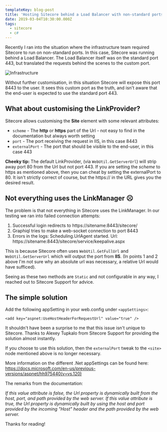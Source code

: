 ```yaml
---
templateKey: blog-post
title: 'Hosting Sitecore behind a Load Balancer with non-standard ports'
date: 2019-03-04T10:30:00.000Z
tags:
  - sitecore
  - c#
---
```


Recently I ran into the situation where the infrastructure team required Sitecore to run on non-standard ports. In this case, Sitecore was running behind a Load Balancer. The Load Balancer itself was on the standard port 443, but translated the requests behind the scenes to the custom port.

![Infrastructure](/img/sc-non-standard-ports/infrastructure.png)

Without further customisation, in this situation Sitecore will expose this port 8443 to the user. It sees this custom port as the truth, and isn't aware that the end-user is expected to use the standard port 443.

## What about customising the LinkProvider?

Sitecore allows customising the **Site** element with some relevant attributes:

- `scheme` - The **http** or **https** part of the Url - not easy to find in the documentation but always worth setting
- `port` - The port receiving the request in IIS, in this case 8443
- `externalPort` - The port that should be visible to the end-user, in this case 443

**Cheeky tip:** The default LinkProvider, (via `WebUtil.GetServerUrl`) will strip away port 80 from the Url but not port 443. If you are setting the *scheme* to https as mentioned above, then you can cheat by setting the externalPort to 80. It isn't strictly correct of course, but the https:// in the URL gives you the desired result.

## Not everything uses the LinkManager ☹

The problem is that not everything in Sitecore uses the LinkManager. In our testing we ran into failed connection attempts:

1. Successful login redirects to https://sitename:8443/sitecore/
2. Graphiql tries to make a web-socket connection to port 8443
3. Errors in the logs: Scheduling.UrlAgent started. Url: https://sitename:8443/sitecore/service/keepalive.aspx

This is because Sitecore often uses `WebUtil.GetFullUrl` and `WebUtil.GetServerUrl` which will output the port from **IIS**. (In points 1 and 2 above I'm not sure why an absolute url was necessary, a relative Url would have sufficed).

Seeing as these two methods are `Static` and not configurable in any way, I reached out to Sitecore Support for advice.

## The simple solution

Add the following appSetting in your web.config under `<appSettings>`:

`<add key="aspnet:UseHostHeaderForRequestUrl" value="true" />`

It shouldn't have been a surprise to me that this issue isn't unique to Sitecore. Thanks to Alexey Tupkalo from Sitecore Support for providing the solution almost instantly.

If you choose to use this solution, then the `externalPort` tweak to the `<site>` node mentioned above is no longer necessary.

More information on the different .Net appSettings can be found here: https://docs.microsoft.com/en-us/previous-versions/aspnet/hh975440(v=vs.120)

The remarks from the documentation:

*If this value attribute is false, the Url property is dynamically built from the host, port, and path provided by the web server. If this value attribute is true, the Url property is dynamically built by using the host and port provided by the incoming "Host" header and the path provided by the web server.*

Thanks for reading!